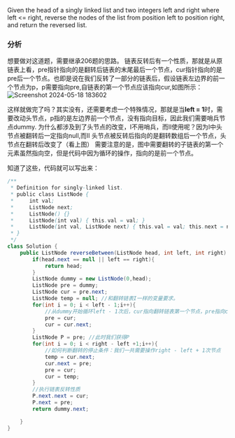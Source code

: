 Given the head of a singly linked list and two integers left and right where left <= right, reverse the nodes of the list from position left to position right, and return the reversed list.

### 分析
想要做对这道题，需要继承206题的思路。
链表反转后有一个性质，那就是从原链表上看，pre指针指向的是翻转后链表的末尾最后一个节点，cur指针指向的是pre后一个节点。也即是说在我们反转了一部分的链表后，假设链表左边界的前一个节点为p，p需要指向pre,自链表的第一个节点应该指向cur,如图所示：
![Screenshot 2024-05-18 183602](https://github.com/liu2su/LeetcodeWhy/assets/96462566/a068f1d5-4490-4c41-9fbf-037937149836)

这样就做完了吗？其实没有，还需要考虑一个特殊情况，那就是当**left = 1**时，需要改动头节点，p指的是左边界前一个节点，没有指向目标，因此我们需要哨兵节点dummy.
为什么都涉及到了头节点的改变，I不用哨兵，而II使用呢？因为I中头节点被翻转后一定指向null,而II 头节点被反转后指向的是翻转数组后一个节点，头节点在翻转后改变了（看上图）
需要注意的是，图中需要翻转的子链表的第一个元素虽然指向空，但是代码中因为循环的操作，指向的是前一个节点。

知道了这些，代码就可以写出来：
```java
/**
 * Definition for singly-linked list.
 * public class ListNode {
 *     int val;
 *     ListNode next;
 *     ListNode() {}
 *     ListNode(int val) { this.val = val; }
 *     ListNode(int val, ListNode next) { this.val = val; this.next = next; }
 * }
 */
class Solution {
    public ListNode reverseBetween(ListNode head, int left, int right) {
        if(head.next == null || left == right){
            return head;
        }
        ListNode dummy = new ListNode(0,head);
        ListNode pre = dummy;
        ListNode cur = pre.next;
        ListNode temp = null; //和翻转链表I一样的变量要求。
        for(int i = 0; i < left - 1;i++){
            //从dummy开始循环left - 1次后，cur指向翻转链表第一个节点，pre指向cur前一个节点。
            pre = cur;
            cur = cur.next;
        }
        ListNode P = pre; //此时我们获得P
        for(int i = 0; i < right - left +1;i++){
            //如何判断翻转的停止条件：我们一共需要操作right - left + 1次节点
            temp = cur.next;
            cur.next = pre;
            pre = cur;
            cur = temp;
        }
        //执行链表反转性质
        P.next.next = cur;
        P.next = pre;
        return dummy.next;

    }
}
```
